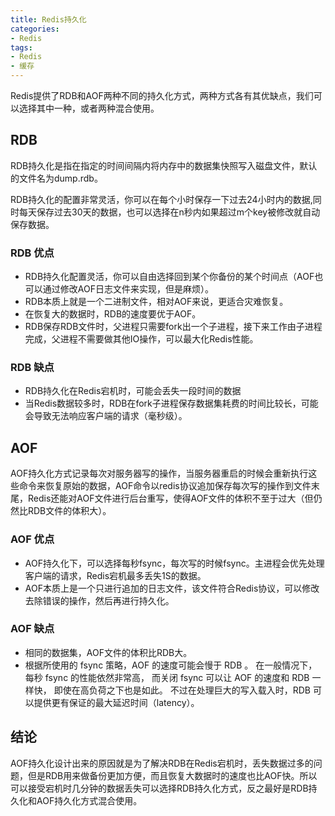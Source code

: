 ```yaml
---
title: Redis持久化
categories:
- Redis
tags:
- Redis
- 缓存
---
```

Redis提供了RDB和AOF两种不同的持久化方式，两种方式各有其优缺点，我们可以选择其中一种，或者两种混合使用。
## RDB
RDB持久化是指在指定的时间间隔内将内存中的数据集快照写入磁盘文件，默认的文件名为dump.rdb。  
<!-- more -->  

RDB持久化的配置非常灵活，你可以在每个小时保存一下过去24小时内的数据,同时每天保存过去30天的数据，也可以选择在n秒内如果超过m个key被修改就自动保存数据。
### RDB 优点
 - RDB持久化配置灵活，你可以自由选择回到某个你备份的某个时间点（AOF也可以通过修改AOF日志文件来实现，但是麻烦）。
 - RDB本质上就是一个二进制文件，相对AOF来说，更适合灾难恢复。
 - 在恢复大的数据时，RDB的速度要优于AOF。
 - RDB保存RDB文件时，父进程只需要fork出一个子进程，接下来工作由子进程完成，父进程不需要做其他IO操作，可以最大化Redis性能。 
  
### RDB 缺点
 - RDB持久化在Redis宕机时，可能会丢失一段时间的数据
 - 当Redis数据较多时，RDB在fork子进程保存数据集耗费的时间比较长，可能会导致无法响应客户端的请求（毫秒级）。  
 
## AOF
AOF持久化方式记录每次对服务器写的操作，当服务器重启的时候会重新执行这些命令来恢复原始的数据，AOF命令以redis协议追加保存每次写的操作到文件末尾，Redis还能对AOF文件进行后台重写，使得AOF文件的体积不至于过大（但仍然比RDB文件的体积大）。  

### AOF 优点
- AOF持久化下，可以选择每秒fsync，每次写的时候fsync。主进程会优先处理客户端的请求，Redis宕机最多丢失1S的数据。
- AOF本质上是一个只进行追加的日志文件，该文件符合Redis协议，可以修改去除错误的操作，然后再进行持久化。

### AOF 缺点
- 相同的数据集，AOF文件的体积比RDB大。
- 根据所使用的 fsync 策略，AOF 的速度可能会慢于 RDB 。 在一般情况下， 每秒 fsync 的性能依然非常高， 而关闭 fsync 可以让 AOF 的速度和 RDB 一样快， 即使在高负荷之下也是如此。 不过在处理巨大的写入载入时，RDB 可以提供更有保证的最大延迟时间（latency）。

## 结论
AOF持久化设计出来的原因就是为了解决RDB在Redis宕机时，丢失数据过多的问题，但是RDB用来做备份更加方便，而且恢复大数据时的速度也比AOF快。所以可以接受宕机时几分钟的数据丢失可以选择RDB持久化方式，反之最好是RDB持久化和AOF持久化方式混合使用。
